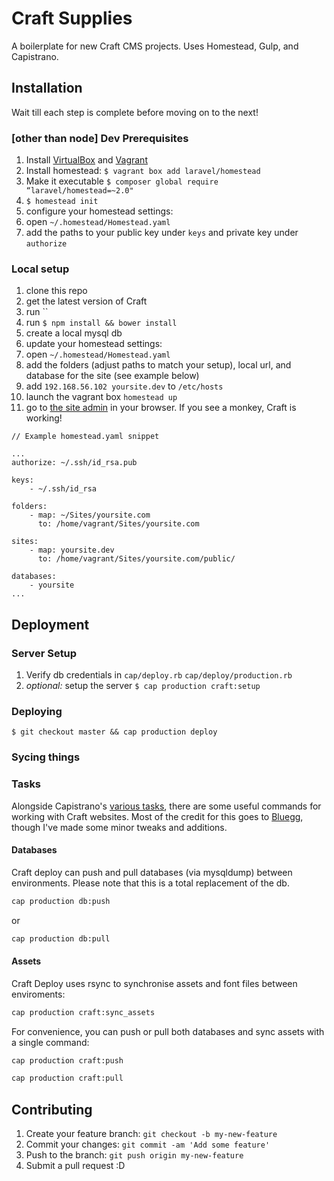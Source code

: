 # Craft Supplies

A boilerplate for new Craft CMS projects. Uses Homestead, Gulp, and Capistrano.

## Installation

Wait till each step is complete before moving on to the next!

### [other than node] Dev Prerequisites

1. Install [VirtualBox](https://www.virtualbox.org/) and [Vagrant](https://www.vagrantup.com/)
1. Install homestead: `$ vagrant box add laravel/homestead`
1. Make it executable `$ composer global require “laravel/homestead=~2.0"`
1. `$ homestead init`
1. configure your homestead settings:
  1. open `~/.homestead/Homestead.yaml`
  1. add the paths to your public key under `keys` and private key under `authorize`

### Local setup

1. clone this repo
1. get the latest version of Craft
  1. run ``
1. run `$ npm install && bower install`
1. create a local mysql db
1. update your homestead settings:
  1. open `~/.homestead/Homestead.yaml`
  1. add the folders (adjust paths to match your setup), local url, and database for the site (see example below)
1. add `192.168.56.102 yoursite.dev` to `/etc/hosts`
1. launch the vagrant box `homestead up`
1. go to [the site admin](http://yoursite.dev/admin) in your browser. If you see a monkey, Craft is working!

```
// Example homestead.yaml snippet

...
authorize: ~/.ssh/id_rsa.pub

keys:
    - ~/.ssh/id_rsa

folders:
    - map: ~/Sites/yoursite.com
      to: /home/vagrant/Sites/yoursite.com

sites:
    - map: yoursite.dev
      to: /home/vagrant/Sites/yoursite.com/public/

databases:
    - yoursite
...
```

## Deployment

### Server Setup

1. Verify db credentials in `cap/deploy.rb` `cap/deploy/production.rb`
1. *optional:* setup the server `$ cap production craft:setup`

### Deploying

`$ git checkout master && cap production deploy`

### Sycing things

### Tasks

Alongside Capistrano's [various tasks](http://capistranorb.com/), there are some useful commands for working with Craft websites. Most of the credit for this goes to [Bluegg](https://github.com/Bluegg/craft-deploy), though I've made some minor tweaks and additions.

#### Databases

Craft deploy can push and pull databases (via mysqldump) between environments. Please note that this is a total replacement of the db.

```sh
cap production db:push
```

or

```sh
cap production db:pull
```

#### Assets

Craft Deploy uses rsync to synchronise assets and font files between enviroments:

```sh
cap production craft:sync_assets
```

For convenience, you can push or pull both databases and sync assets with a single command:

```sh
cap production craft:push
```

```sh
cap production craft:pull
```

## Contributing

1. Create your feature branch: `git checkout -b my-new-feature`
1. Commit your changes: `git commit -am 'Add some feature'`
1. Push to the branch: `git push origin my-new-feature`
1. Submit a pull request :D